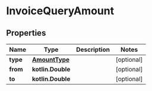 
# InvoiceQueryAmount

## Properties
| Name | Type | Description | Notes |
| ------------ | ------------- | ------------- | ------------- |
| **type** | [**AmountType**](AmountType.md) |  |  [optional] |
| **from** | **kotlin.Double** |  |  [optional] |
| **to** | **kotlin.Double** |  |  [optional] |



